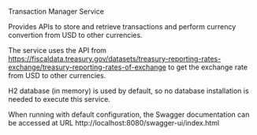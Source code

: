 Transaction Manager Service

Provides APIs to store and retrieve transactions and perform currency convertion from USD to other currencies.

The service uses the API from https://fiscaldata.treasury.gov/datasets/treasury-reporting-rates-exchange/treasury-reporting-rates-of-exchange to get the exchange rate from USD to other currencies.

H2 database (in memory) is used by default, so no database installation is needed to execute this service.

When running with default configuration, the Swagger documentation can be accessed at URL http://localhost:8080/swagger-ui/index.html
